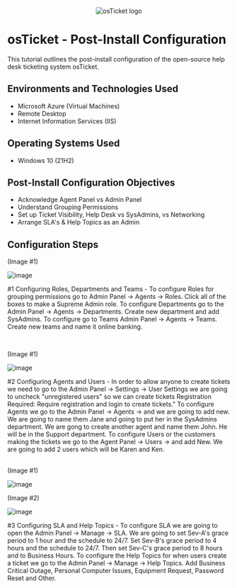 <p align="center">
<img src="https://i.imgur.com/Clzj7Xs.png" alt="osTicket logo"/>
</p>

<h1>osTicket - Post-Install Configuration</h1>
This tutorial outlines the post-install configuration of the open-source help desk ticketing system osTicket.<br />

<h2>Environments and Technologies Used</h2>

- Microsoft Azure (Virtual Machines)
- Remote Desktop
- Internet Information Services (IIS)

<h2>Operating Systems Used </h2>

- Windows 10</b> (21H2)

<h2>Post-Install Configuration Objectives</h2>

- Acknowledge Agent Panel vs Admin Panel
- Understand Grouping Permissions
- Set up Ticket Visibility, Help Desk vs SysAdmins, vs Networking
- Arrange SLA's & Help Topics as an Admin 
  
<h2>Configuration Steps</h2>

(Image #1)

![image](https://github.com/user-attachments/assets/42982eca-ab86-4529-8a0d-40d0e180de0a)

</p>
<p>
#1 Configuring Roles, Departments and Teams - To configure Roles for grouping permissions go to Admin Panel -> Agents -> Roles. Click all of the boxes to make a Supreme Admin role. To configure Departments go to the Admin Panel -> Agents -> Departments. Create new department and add SysAdmins. To configure go to Teams Admin Panel -> Agents -> Teams. Create new teams and name it online banking.

</p>
<br />

(Image #1)

![image](https://github.com/user-attachments/assets/bc19f03f-f488-4cbe-80a2-7ba64f1f7fe8)

</p>
<p>
#2 Configuring Agents and Users - In order to allow anyone to create tickets we need to go to the Admin Panel -> Settings -> User Settings we are going to uncheck "unregistered users" so we can create tickets Registration Required: Require registration and login to create tickets." To configure Agents we go to the Admin Panel -> Agents -> and we are going to add new. We are going to name them Jane and going to put her in the SysAdmins department. We are gong to create another agent and name them John. He will be in the Support department. To configure Users or the customers making the tickets we go to the Agent Panel -> Users -> and add New. We are going to add 2 users which will be Karen and Ken.

</p>
<br />
(Image #1)

![image](https://github.com/user-attachments/assets/66800a50-0785-4d9c-81d4-2bf9850c1d7e)

(Image #2)

![image](https://github.com/user-attachments/assets/fe8047f7-405b-4a6b-afe3-9c041c019cb1)


</p>
<p>
#3 Configuring SLA and Help Topics - To configure SLA we are going to open the Admin Panel -> Manage -> SLA. We are going to set Sev-A's grace period to 1 hour and the schedule to 24/7. Set Sev-B's grace period to 4 hours and the schedule to 24/7. Then set Sev-C's grace period to 8 hours and to Business Hours. To configure the Help Topics for when users create a ticket we go to the Admin Panel -> Manage -> Help Topics. Add Business Critical Outage, Personal Computer Issues, Equipment Request, Password Reset and Other.


</p>
<br />
